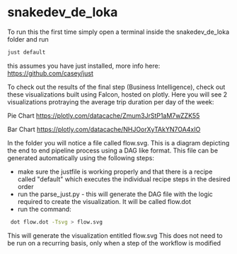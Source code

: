 # snakedev_de_loka
To run this the first time simply open a terminal inside the snakedev_de_loka folder and run

```bash
just default
```
this assumes you have just installed, more info here: https://github.com/casey/just

To check out the results of the final step (Business Intelligence), check out these visualizations built using Falcon, hosted on plotly. Here you will see 2 visualizations protraying the average trip duration per day of the week:

Pie Chart
https://plotly.com/datacache/Zmum3JrStP1aM7wZZK55

Bar Chart
https://plotly.com/datacache/NHJOorXyTAkYN7OA4xIO


In the folder you will notice a file called flow.svg. This is a diagram depicting the end to end pipeline process using a DAG like format. This file can be generated automatically using the following steps:
- make sure the justfile is working properly and that there is a recipe called "default" which executes the individual recipe steps in the desired order
- run the parse_just.py - this will generate the DAG file with the logic required to create the visualization. It will be called flow.dot
- run the command:
```bash
 dot flow.dot -Tsvg > flow.svg
```

This will generate the visualization entitled flow.svg
This does not need to be run on a recurring basis, only when a step of the workflow is modified